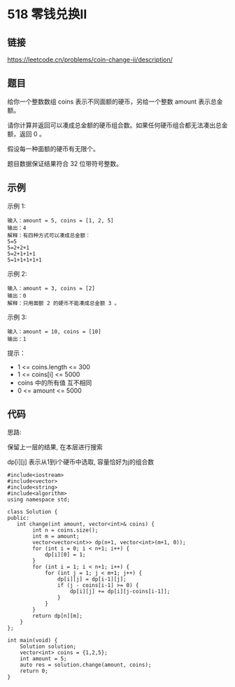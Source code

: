 # 518 零钱兑换Ⅱ
## 链接
https://leetcode.cn/problems/coin-change-ii/description/

## 题目 
给你一个整数数组 coins 表示不同面额的硬币，另给一个整数 amount 表示总金额。

请你计算并返回可以凑成总金额的硬币组合数。如果任何硬币组合都无法凑出总金额，返回 0 。

假设每一种面额的硬币有无限个。 

题目数据保证结果符合 32 位带符号整数。

## 示例
示例 1:
```
输入：amount = 5, coins = [1, 2, 5]
输出：4
解释：有四种方式可以凑成总金额：
5=5
5=2+2+1
5=2+1+1+1
5=1+1+1+1+1
```
示例 2:
```
输入：amount = 3, coins = [2]
输出：0
解释：只用面额 2 的硬币不能凑成总金额 3 。
```
示例 3:
```
输入：amount = 10, coins = [10] 
输出：1
```

提示：

- 1 <= coins.length <= 300
- 1 <= coins[i] <= 5000
- coins 中的所有值 互不相同
- 0 <= amount <= 5000

## 代码
思路:

保留上一层的结果, 在本层进行搜索

dp[i][j] 表示从1到i个硬币中选取, 容量恰好为j的组合数

```
#include<iostream>
#include<vector>
#include<string>
#include<algorithm>
using namespace std;

class Solution {
public:
   int change(int amount, vector<int>& coins) {
        int n = coins.size();
        int m = amount;
        vector<vector<int>> dp(n+1, vector<int>(m+1, 0));
        for (int i = 0; i < n+1; i++) {
            dp[i][0] = 1;
        }
        for (int i = 1; i < n+1; i++) {
            for (int j = 1; j < m+1; j++) {
                dp[i][j] = dp[i-1][j];
                if (j - coins[i-1] >= 0) {
                    dp[i][j] += dp[i][j-coins[i-1]];
                }
            }
        }
        return dp[n][m];
    }
};

int main(void) {
    Solution solution;
    vector<int> coins = {1,2,5};
    int amount = 5;
    auto res = solution.change(amount, coins);
    return 0;
}
```
